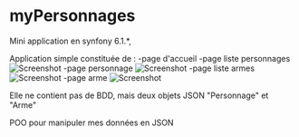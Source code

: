 # myPersonnages

Mini application en synfony 6.1.*,

Application simple constituée de :
  -page d'accueil
  -page liste personnages
  ![Screenshot](myPersonnages/public\images\listePersonnage.png)
  -page personnage
  ![Screenshot](myPersonnages/public\images\personnage.png)
  -page liste armes
  ![Screenshot](myPersonnages/public\images\listeArmes.png)
  -page arme
  ![Screenshot](myPersonnages/public\images\arme.png)
  
Elle ne contient pas de BDD, mais deux objets JSON "Personnage" et "Arme"

POO pour manipuler mes données en JSON
